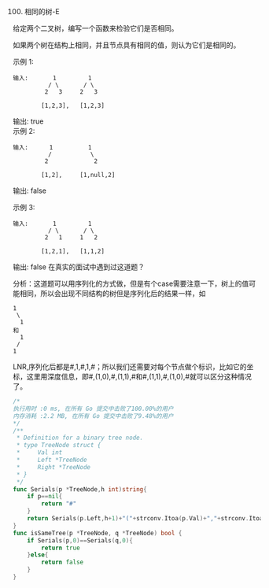 100. 相同的树-E

给定两个二叉树，编写一个函数来检验它们是否相同。

如果两个树在结构上相同，并且节点具有相同的值，则认为它们是相同的。

示例 1:

```
输入:       1         1
          / \       / \
         2   3     2   3

        [1,2,3],   [1,2,3]
```

输出: true   
示例 2:

```
输入:      1          1
          /           \
         2             2

        [1,2],     [1,null,2]
```

输出: false

示例 3:

```
输入:       1         1
          / \       / \
         2   1     1   2

        [1,2,1],   [1,1,2]
```

输出: false
在真实的面试中遇到过这道题？


分析：这道题可以用序列化的方式做，但是有个case需要注意一下，树上的值可能相同，所以会出现不同结构的树但是序列化后的结果一样，如
```
1
 \
  1
和
  1
 /
1
```
LNR,序列化后都是#,1,#,1,#；所以我们还需要对每个节点做个标识，比如它的坐标，这里用深度信息，即#,(1,0),#,(1,1),#和#,(1,1),#,(1,0),#就可以区分这种情况了。


```go
/*
执行用时 :0 ms, 在所有 Go 提交中击败了100.00%的用户
内存消耗 :2.2 MB, 在所有 Go 提交中击败了9.48%的用户
*/
/**
 * Definition for a binary tree node.
 * type TreeNode struct {
 *     Val int
 *     Left *TreeNode
 *     Right *TreeNode
 * }
 */
func Serials(p *TreeNode,h int)string{
    if p==nil{
        return "#"
    }
    return Serials(p.Left,h+1)+"("+strconv.Itoa(p.Val)+","+strconv.Itoa(h)+")"+Serials(p.Right,h+1)
}
func isSameTree(p *TreeNode, q *TreeNode) bool {
    if Serials(p,0)==Serials(q,0){
        return true
    }else{
        return false
    }
}
```